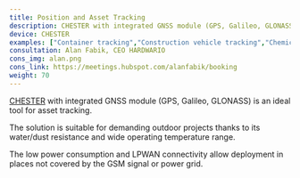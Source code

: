 ```yaml
---
title: Position and Asset Tracking
description: CHESTER with integrated GNSS module (GPS, Galileo, GLONASS) is an ideal tool for asset tracking in logistics, agriculture, or industry.
device: CHESTER
examples: ["Container tracking","Construction vehicle tracking","Chemical toilets tracking","Large object tracking in outdoor areas"]
consultation: Alan Fabik, CEO HARDWARIO
cons_img: alan.png
cons_link: https://meetings.hubspot.com/alanfabik/booking
weight: 70
---
```


[CHESTER](/chester/) with integrated GNSS module (GPS, Galileo, GLONASS) is an ideal tool for asset tracking.

The solution is suitable for demanding outdoor projects thanks to its water/dust resistance and wide operating temperature range.

The low power consumption and LPWAN connectivity allow deployment in places not covered by the GSM signal or power grid.
